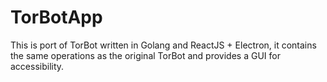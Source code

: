 # TorBotApp
This is  port of TorBot written in Golang and ReactJS + Electron, it contains the same operations as the original TorBot and provides a GUI for accessibility.
